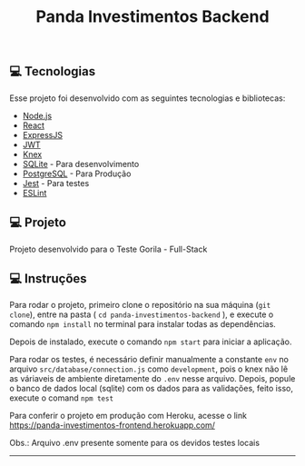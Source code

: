 <h1 align="center">
  Panda Investimentos Backend
</h1>

<br>

## 💻 Tecnologias

Esse projeto foi desenvolvido com as seguintes tecnologias e bibliotecas:

- [Node.js](https://nodejs.org/en/)
- [React](https://reactjs.org)
- [ExpressJS](https://expressjs.com/)
- [JWT](https://jwt.io/)
- [Knex](http://knexjs.org/)
- [SQLite](https://www.sqlite.org/index.html) - Para desenvolvimento
- [PostgreSQL](https://www.postgresql.org/) - Para Produção
- [Jest](https://jestjs.io/) - Para testes
- [ESLint](https://eslint.org/)

## 💻 Projeto

Projeto desenvolvido para o Teste Gorila - Full-Stack

## 💻 Instruções

Para rodar o projeto, primeiro clone o repositório na sua máquina (`git clone`), entre na pasta ( `cd panda-investimentos-backend` ), e execute o comando `npm install` no terminal para instalar todas as dependências. 

Depois de instalado, execute o comando `npm start` para iniciar a aplicação.

Para rodar os testes, é necessário definir manualmente a constante `env` no arquivo `src/database/connection.js` como `development`, pois o knex não lê as váriaveis de ambiente diretamente do `.env` nesse arquivo.
Depois, popule o banco de dados local (sqlite) com os dados para as validações, feito isso, execute o comand `npm test` 

Para conferir o projeto em produção com Heroku, acesse o link https://panda-investimentos-frontend.herokuapp.com/

Obs.: Arquivo .env presente somente para os devidos testes locais

---
